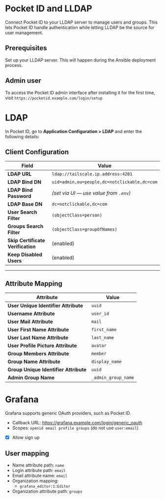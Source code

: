 # Pocket ID and LLDAP

Connect Pocket ID to your LLDAP server to manage users and groups. This lets Pocket ID handle authentication while letting LLDAP be the source for user management.

## Prerequisites

Set up your LLDAP server. This will happen during the Ansible deployment process.

## Admin user

To access the Pocket ID admin interface after installing it for the first time, visit `https://pocketid.example.com/login/setup`

# LDAP

In Pocket ID, go to **Application Configuration &gt; LDAP** and enter the following details:

## Client Configuration

| Field                             | Value                                        |
| --------------------------------- | -------------------------------------------- |
| **LDAP URL**                      | `ldap://tailscale.ip.address:4201`           |
| **LDAP Bind DN**                  | `uid=admin,ou=people,dc=notclickable,dc=com` |
| **LDAP Bind Password**            | _(set via UI — use value from `.env`)_       |
| **LDAP Base DN**                  | `dc=notclickable,dc=com`                     |
| **User Search Filter**            | `(objectClass=person)`                       |
| **Groups Search Filter**          | `(objectClass=groupOfNames)`                 |
| **Skip Certificate Verification** | (enabled)                                    |
| **Keep Disabled Users**           | (enabled)                                    |

---

## Attribute Mapping

| Attribute                             | Value               |
| ------------------------------------- | ------------------- |
| **User Unique Identifier Attribute**  | `uuid`              |
| **Username Attribute**                | `user_id`           |
| **User Mail Attribute**               | `mail`              |
| **User First Name Attribute**         | `first_name`        |
| **User Last Name Attribute**          | `last_name`         |
| **User Profile Picture Attribute**    | `avatar`            |
| **Group Members Attribute**           | `member`            |
| **Group Name Attribute**              | `display_name`      |
| **Group Unique Identifier Attribute** | `uuid`              |
| **Admin Group Name**                  | `_admin_group_name` |

# Grafana

Grafana supports generic OAuth providers, such as Pocket ID.

-   Callback URL: https://grafana.example.com/login/generic_oauth
-   Scopes: `openid email profile groups` (do not use `user:email`)
-   [x] Allow sign up

## User mapping

-   Name attribute path: `name`
-   Login attribute path: `email`
-   Email attribute name: `email`
-   Organization mapping:
    -   `grafana_editor:1:Editor`
-   Organization attribute path: `groups`
